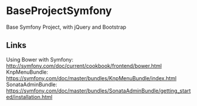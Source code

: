 BaseProjectSymfony
==================

Base Symfony Project, with jQuery and Bootstrap


Links
-----
Using Bower with Symfony: http://symfony.com/doc/current/cookbook/frontend/bower.html
KnpMenuBundle: https://symfony.com/doc/master/bundles/KnpMenuBundle/index.html
SonataAdminBundle: https://symfony.com/doc/master/bundles/SonataAdminBundle/getting_started/installation.html
